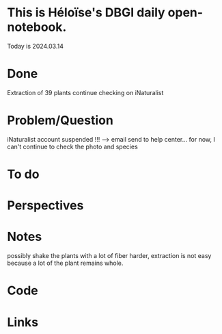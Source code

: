 # This is Héloïse's DBGI daily open-notebook.

Today is 2024.03.14

# Done
Extraction of 39 plants 
continue checking on iNaturalist
# Problem/Question
iNaturalist account suspended !!! --> email send to help center... for now, I can't continue to check the photo and species
# To do 

# Perspectives

# Notes
possibly shake the plants with a lot of fiber harder, extraction is not easy because a lot of the plant remains whole.
# Code

# Links